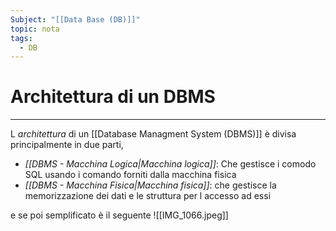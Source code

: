 ```yaml
---
Subject: "[[Data Base (DB)]]"
topic: nota
tags:
  - DB
---
```


# Architettura di un DBMS
---
L _architettura_ di un [[Database Managment System (DBMS)]] è divisa principalmente in due parti, 
- _[[DBMS - Macchina Logica|Macchina logica]]_: Che gestisce i comodo SQL usando i comando forniti dalla macchina fisica
- _[[DBMS - Macchina Fisica|Macchina fisica]]_: che gestisce la memorizzazione dei dati e le struttura per l accesso ad essi


e se poi semplificato è il seguente 
![[IMG_1066.jpeg]]


